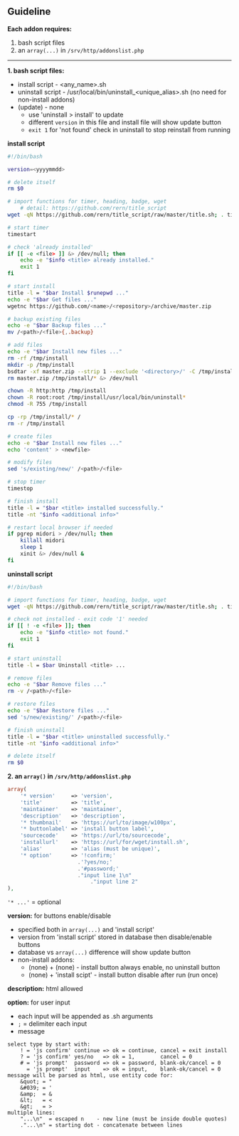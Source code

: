 Guideline
---

**Each addon requires:**  

1. bash script files
2. an `array(...)` in `/srv/http/addonslist.php`  
---
  
**1. bash script files:**  

- install script   - <any_name>.sh
- uninstall script - /usr/local/bin/uninstall\_<unique_alias>.sh (no need for non-install addons)
- (update)         - none
  - use 'uninstall > install' to update
  - different `version` in this file and install file will show update button
  - `exit 1` for 'not found' check in uninstall to stop reinstall from running
  
**install script**
```sh
#!/bin/bash

version=<yyyymmdd>

# delete itself
rm $0

# import functions for timer, heading, badge, wget
    # detail: https://github.com/rern/title_script
wget -qN https://github.com/rern/title_script/raw/master/title.sh; . title.sh; rm title.sh

# start timer
timestart

# check 'already installed'
if [[ -e <file> ]] &> /dev/null; then
	echo -e "$info <title> already installed."
	exit 1
fi

# start install
title -l = "$bar Install $runepwd ..."
echo -e "$bar Get files ..."
wgetnc https://github.com/<name>/<repository>/archive/master.zip

# backup existing files
echo -e "$bar Backup files ..."
mv /<path>/<file>{,.backup}

# add files
echo -e "$bar Install new files ..."
rm -rf /tmp/install
mkdir -p /tmp/install
bsdtar -xf master.zip --strip 1 --exclude '<directory>/' -C /tmp/install
rm master.zip /tmp/install/* &> /dev/null

chown -R http:http /tmp/install
chown -R root:root /tmp/install/usr/local/bin/uninstall*
chmod -R 755 /tmp/install

cp -rp /tmp/install/* /
rm -r /tmp/install

# create files
echo -e "$bar Install new files ..."
echo 'content' > <newfile>

# modify files
sed 's/existing/new/' /<path>/<file>

# stop timer
timestop

# finish install
title -l = "$bar <title> installed successfully."
title -nt "$info <additional info>"

# restart local browser if needed
if pgrep midori > /dev/null; then
	killall midori
	sleep 1
	xinit &> /dev/null &
fi
```

**uninstall script**
```sh
#!/bin/bash

# import functions for timer, heading, badge, wget
wget -qN https://github.com/rern/title_script/raw/master/title.sh; . title.sh; rm title.sh

# check not installed - exit code '1' needed
if [[ ! -e <file> ]]; then
	echo -e "$info <title> not found."
	exit 1
fi

# start uninstall
title -l = $bar Uninstall <title> ...

# remove files 
echo -e "$bar Remove files ..."
rm -v /<path>/<file>

# restore files
echo -e "$bar Restore files ..."
sed 's/new/existing/' /<path>/<file>

# finish uninstall
title -l = "$bar <title> uninstalled successfully."
title -nt "$info <additional info>"

# delete itself
rm $0
```
    
**2. an `array()` in `/srv/http/addonslist.php`**  
```php
array(
	'* version'     => 'version',
	'title'         => 'title',
	'maintainer'    => 'maintainer',
	'description'   => 'description',
	'* thumbnail'   => 'https://url/to/image/w100px',
	'* buttonlabel' => 'install button label',
	'sourcecode'    => 'https://url/to/sourcecode',
	'installurl'    => 'https://url/for/wget/install.sh',
	'alias'         => 'alias (must be unique)',
	'* option'      => '!confirm;'
	                  .'?yes/no;'
	                  .'#password;'
	                  ."input line 1\n"
	                      ."input line 2"
),
```
`'* ...'` = optional  

**version:** for buttons enable/disable  
- specified both in `array(...)` and 'install script'
- version from 'install script' stored in database then disable/enable buttons
- database vs `array(...)` difference will show update button
- non-install addons:
	- (none) + (none)          - install button always enable, no uninstall button
	- (none) + 'install scipt' - install button disable after run (run once)
    
**description:** html allowed  

**option:** for user input  
- each input will be appended as <install>.sh arguments
- `;` = delimiter each input
- message
```
select type by start with:
    ! = 'js confirm' continue => ok = continue, cancel = exit install
    ? = 'js confirm' yes/no   => ok = 1,        cancel = 0
    # = 'js prompt'  password => ok = password, blank-ok/cancel = 0
      = 'js prompt'  input    => ok = input,    blank-ok/cancel = 0
message will be parsed as html, use entity code for:
    &quot; = "
    &#039; = '
    &amp;  = &
    &lt;   = <
    &gt;   = >  
multiple lines:
    "...\n"  = escaped n    - new line (must be inside double quotes)
    ."...\n" = starting dot - concatenate between lines
```
